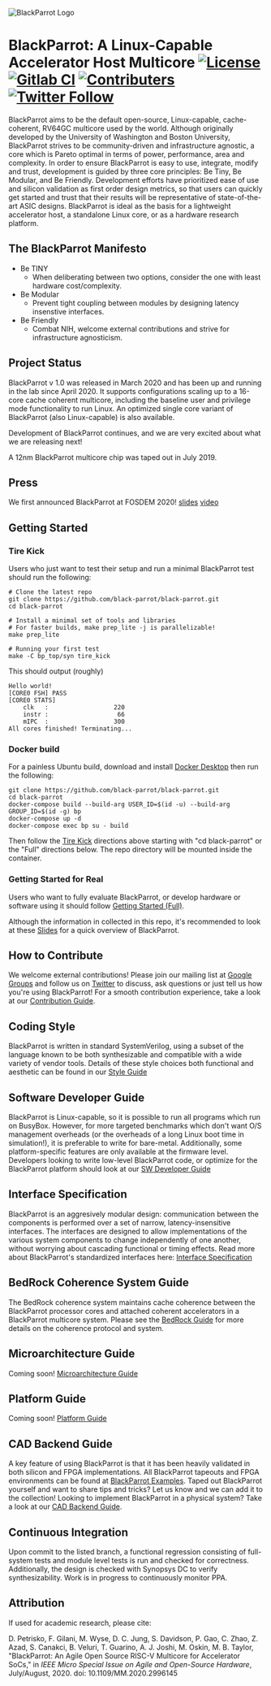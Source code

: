 ![BlackParrot Logo](docs/bp_logo.png)

# BlackParrot: A Linux-Capable Accelerator Host Multicore [![License](https://img.shields.io/badge/License-BSD%203--Clause-blue.svg)](https://opensource.org/licenses/BSD-3-Clause) [![Gitlab CI](https://gitlab.com/black-parrot/black-parrot/badges/master/pipeline.svg)](https://gitlab.com/black-parrot/black-parrot/pipelines) [![Contributers](https://img.shields.io/github/contributors/black-parrot/black-parrot.svg?style=flat)]() [![Twitter Follow](https://img.shields.io/twitter/follow/BlackParrotCore.svg?style=social)](https://twitter.com/BlackParrotCore)

BlackParrot aims to be the default open-source, Linux-capable, cache-coherent, RV64GC multicore used by the world. Although originally developed by the University of Washington and Boston University, BlackParrot strives to be community-driven and infrastructure agnostic, a core which is Pareto optimal in terms of power, performance, area and complexity. In order to ensure BlackParrot is easy to use, integrate, modify and trust, development is guided by three core principles: Be Tiny, Be Modular, and Be Friendly. Development efforts have prioritized ease of use and silicon validation as first order design metrics, so that users can quickly get started and trust that their results will be representative of state-of-the-art ASIC designs. BlackParrot is ideal as the basis for a lightweight accelerator host, a standalone Linux core, or as a hardware research platform.

## The BlackParrot Manifesto
- Be TINY
    - When deliberating between two options, consider the one with least hardware cost/complexity.
- Be Modular
    - Prevent tight coupling between modules by designing latency insenstive interfaces.
- Be Friendly
    - Combat NIH, welcome external contributions and strive for infrastructure agnosticism.

## Project Status
BlackParrot v 1.0 was released in March 2020 and has been up and running in the lab since April 2020. It supports configurations scaling up to a 16-core cache coherent multicore, including the baseline user and privilege mode functionality to run Linux. An optimized single core variant of BlackParrot (also Linux-capable) is also available.

Development of BlackParrot continues, and we are very excited about what we are releasing next!

A 12nm BlackParrot multicore chip was taped out in July 2019.

## Press
We first announced BlackParrot at FOSDEM 2020! [slides](https://fosdem.org/2020/schedule/event/riscv_blackparrot/attachments/slides/3718/export/events/attachments/riscv_blackparrot/slides/3718/Talk_Slides) [video](https://video.fosdem.org/2020/K.3.401/riscv_blackparrot.mp4) 

## Getting Started
### Tire Kick
Users who just want to test their setup and run a minimal BlackParrot test should run the following:

    # Clone the latest repo
    git clone https://github.com/black-parrot/black-parrot.git
    cd black-parrot

    # Install a minimal set of tools and libraries
    # For faster builds, make prep_lite -j is parallelizable!
    make prep_lite

    # Running your first test
    make -C bp_top/syn tire_kick

This should output (roughly)

    Hello world!
    [CORE0 FSH] PASS
    [CORE0 STATS]
        clk   :                  220
        instr :                   66
        mIPC  :                  300
    All cores finished! Terminating...

### Docker build
For a painless Ubuntu build, download and install [Docker Desktop](https://www.docker.com/products/docker-desktop) then run the following:

    git clone https://github.com/black-parrot/black-parrot.git
    cd black-parrot
    docker-compose build --build-arg USER_ID=$(id -u) --build-arg GROUP_ID=$(id -g) bp
    docker-compose up -d
    docker-compose exec bp su - build
    
Then follow the [Tire Kick](#-tire-kick) directions above starting with "cd black-parrot" or the "Full" directions below.  The repo directory will be mounted inside the container.

### Getting Started for Real
Users who want to fully evaluate BlackParrot, or develop hardware or software using it should follow [Getting Started (Full)](docs/getting_started.md).

Although the information in collected in this repo, it's recommended to look at these [Slides](https://fosdem.org/2020/schedule/event/riscv_blackparrot/attachments/slides/3718/export/events/attachments/riscv_blackparrot/slides/3718/Talk_Slides) for a quick overview of BlackParrot.

## How to Contribute
We welcome external contributions! Please join our mailing list at [Google Groups](https://groups.google.com/forum/#!forum/black-parrot) and follow us on [Twitter](https://twitter.com/BlackParrotCore) to discuss, ask questions or just tell us how you're using BlackParrot! For a smooth contribution experience, take a look at our [Contribution Guide](CONTRIBUTING.md).

## Coding Style
BlackParrot is written in standard SystemVerilog, using a subset of the language known to be both synthesizable and compatible with a wide variety of vendor tools. Details of these style choices both functional and aesthetic can be found in our [Style Guide](docs/style_guide.md)

## Software Developer Guide
BlackParrot is Linux-capable, so it is possible to run all programs which run on BusyBox. However, for more targeted benchmarks which don't want O/S management overheads (or the overheads of a long Linux boot time in simulation!), it is preferable to write for bare-metal. Additionally, some platform-specific features are only available at the firmware level. Developers looking to write low-level BlackParrot code, or optimize for the BlackParrot platform should look at our [SW Developer Guide](docs/software_guide.md)

## Interface Specification
BlackParrot is an aggresively modular design: communication between the components is performed over a set of narrow, latency-insensitive interfaces. The interfaces are designed to allow implementations of the various system components to change independently of one another, without worrying about cascading functional or timing effects. Read more about BlackParrot's standardized interfaces here: [Interface Specification](docs/interface_specification.md)

## BedRock Coherence System Guide
The BedRock coherence system maintains cache coherence between the BlackParrot processor cores and attached
coherent accelerators in a BlackParrot multicore system. Please see the [BedRock Guide](docs/bedrock_guide.md)
for more details on the coherence protocol and system.

## Microarchitecture Guide
Coming soon!
[Microarchitecture Guide](docs/microarchitecture_guide.md)

## Platform Guide
Coming soon!
[Platform Guide](docs/platform_guide.md)

## CAD Backend Guide
A key feature of using BlackParrot is that it has been heavily validated in both silicon and FPGA implementations.  All BlackParrot tapeouts and FPGA environments can be found at [BlackParrot Examples](https://github.com/black-parrot-examples/). Taped out BlackParrot yourself and want to share tips and tricks? Let us know and we can add it to the collection! Looking to implement BlackParrot in a physical system? Take a look at our [CAD Backend Guide](docs/backend_guide.md).

## Continuous Integration
Upon commit to the listed branch, a functional regression consisting of full-system tests and module level tests is run and checked for correctness. Additionally, the design is checked with Synopsys DC to verify synthesizability. Work is in progress to continuously monitor PPA.

## Attribution
If used for academic research, please cite:

D. Petrisko, F. Gilani, M. Wyse, D. C. Jung, S. Davidson, P. Gao, C. Zhao, Z. Azad, S. Canakci, B. Veluri, T. Guarino, A. J. Joshi, M. Oskin, M. B. Taylor, "BlackParrot: An Agile Open Source RISC-V Multicore for Accelerator SoCs," in *IEEE Micro Special Issue on Agile and Open-Source Hardware*, July/August, 2020. doi: 10.1109/MM.2020.2996145

